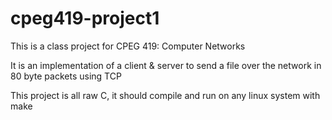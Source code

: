 # cpeg419-project1
This is a class project for CPEG 419: Computer Networks

It is an implementation of a client & server to send a file over the network in 80 byte packets using TCP

This project is all raw C, it should compile and run on any linux system with make